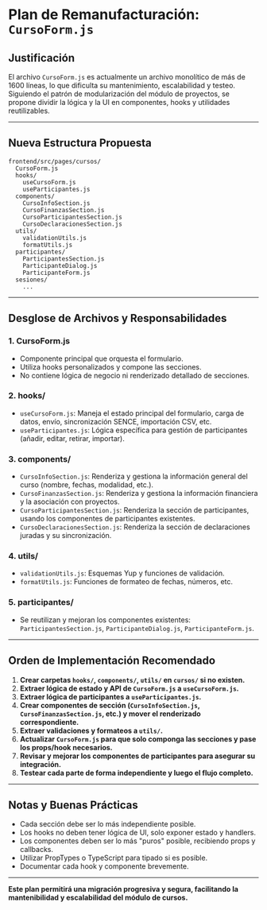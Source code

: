 # Plan de Remanufacturación: `CursoForm.js`

## Justificación
El archivo `CursoForm.js` es actualmente un archivo monolítico de más de 1600 líneas, lo que dificulta su mantenimiento, escalabilidad y testeo. Siguiendo el patrón de modularización del módulo de proyectos, se propone dividir la lógica y la UI en componentes, hooks y utilidades reutilizables.

---

## Nueva Estructura Propuesta

```
frontend/src/pages/cursos/
  CursoForm.js
  hooks/
    useCursoForm.js
    useParticipantes.js
  components/
    CursoInfoSection.js
    CursoFinanzasSection.js
    CursoParticipantesSection.js
    CursoDeclaracionesSection.js
  utils/
    validationUtils.js
    formatUtils.js
  participantes/
    ParticipantesSection.js
    ParticipanteDialog.js
    ParticipanteForm.js
  sesiones/
    ...
```

---

## Desglose de Archivos y Responsabilidades

### 1. **CursoForm.js**
- Componente principal que orquesta el formulario.
- Utiliza hooks personalizados y compone las secciones.
- No contiene lógica de negocio ni renderizado detallado de secciones.

### 2. **hooks/**
- `useCursoForm.js`: Maneja el estado principal del formulario, carga de datos, envío, sincronización SENCE, importación CSV, etc.
- `useParticipantes.js`: Lógica específica para gestión de participantes (añadir, editar, retirar, importar).

### 3. **components/**
- `CursoInfoSection.js`: Renderiza y gestiona la información general del curso (nombre, fechas, modalidad, etc.).
- `CursoFinanzasSection.js`: Renderiza y gestiona la información financiera y la asociación con proyectos.
- `CursoParticipantesSection.js`: Renderiza la sección de participantes, usando los componentes de participantes existentes.
- `CursoDeclaracionesSection.js`: Renderiza la sección de declaraciones juradas y su sincronización.

### 4. **utils/**
- `validationUtils.js`: Esquemas Yup y funciones de validación.
- `formatUtils.js`: Funciones de formateo de fechas, números, etc.

### 5. **participantes/**
- Se reutilizan y mejoran los componentes existentes: `ParticipantesSection.js`, `ParticipanteDialog.js`, `ParticipanteForm.js`.

---

## Orden de Implementación Recomendado

1. **Crear carpetas `hooks/`, `components/`, `utils/` en `cursos/` si no existen.**
2. **Extraer lógica de estado y API de `CursoForm.js` a `useCursoForm.js`.**
3. **Extraer lógica de participantes a `useParticipantes.js`.**
4. **Crear componentes de sección (`CursoInfoSection.js`, `CursoFinanzasSection.js`, etc.) y mover el renderizado correspondiente.**
5. **Extraer validaciones y formateos a `utils/`.**
6. **Actualizar `CursoForm.js` para que solo componga las secciones y pase los props/hook necesarios.**
7. **Revisar y mejorar los componentes de participantes para asegurar su integración.**
8. **Testear cada parte de forma independiente y luego el flujo completo.**

---

## Notas y Buenas Prácticas
- Cada sección debe ser lo más independiente posible.
- Los hooks no deben tener lógica de UI, solo exponer estado y handlers.
- Los componentes deben ser lo más "puros" posible, recibiendo props y callbacks.
- Utilizar PropTypes o TypeScript para tipado si es posible.
- Documentar cada hook y componente brevemente.

---

**Este plan permitirá una migración progresiva y segura, facilitando la mantenibilidad y escalabilidad del módulo de cursos.** 